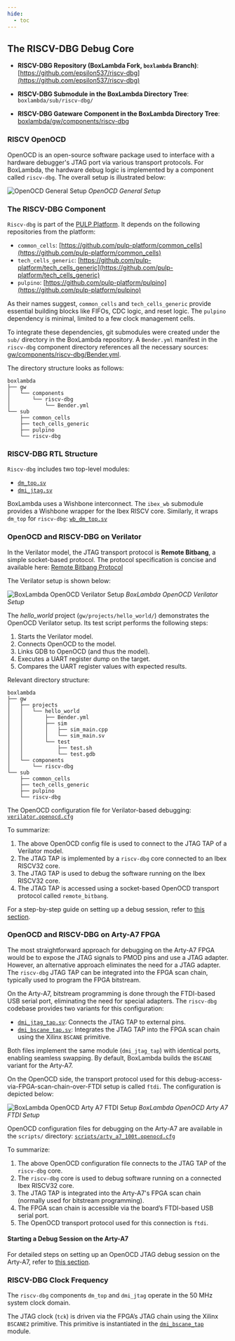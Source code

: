 ```yaml
---
hide:
  - toc
---
```


## The RISCV-DBG Debug Core

- **RISCV-DBG Repository (BoxLambda Fork, `boxlambda` Branch)**:
  [https://github.com/epsilon537/riscv-dbg](https://github.com/epsilon537/riscv-dbg)

- **RISCV-DBG Submodule in the BoxLambda Directory Tree**:
  `boxlambda/sub/riscv-dbg/`

- **RISCV-DBG Gateware Component in the BoxLambda Directory Tree**:
  [boxlambda/gw/components/riscv-dbg](https://github.com/epsilon537/boxlambda/tree/master/gw/components/riscv-dbg)

### RISCV OpenOCD

OpenOCD is an open-source software package used to interface with a hardware debugger's JTAG port via various transport protocols. For BoxLambda, the hardware debug logic is implemented by a component called `riscv-dbg`. The overall setup is illustrated below:

![OpenOCD General Setup](assets/OpenOCD_Setup_General.drawio.png)
*OpenOCD General Setup*

### The RISCV-DBG Component

`Riscv-dbg` is part of the [PULP Platform](https://github.com/pulp-platform). It depends on the following repositories from the platform:

- `common_cells`: [https://github.com/pulp-platform/common_cells](https://github.com/pulp-platform/common_cells)
- `tech_cells_generic`: [https://github.com/pulp-platform/tech_cells_generic](https://github.com/pulp-platform/tech_cells_generic)
- `pulpino`: [https://github.com/pulp-platform/pulpino](https://github.com/pulp-platform/pulpino)

As their names suggest, `common_cells` and `tech_cells_generic` provide essential building blocks like FIFOs, CDC logic, and reset logic. The `pulpino` dependency is minimal, limited to a few clock management cells.

To integrate these dependencies, git submodules were created under the `sub/` directory in the BoxLambda repository. A `Bender.yml` manifest in the `riscv-dbg` component directory references all the necessary sources:
[gw/components/riscv-dbg/Bender.yml](https://github.com/epsilon537/boxlambda/blob/master/gw/components/riscv-dbg/Bender.yml).

The directory structure looks as follows:

```plaintext
boxlambda
├── gw
│   └── components
│       └── riscv-dbg
│           └── Bender.yml
└── sub
    ├── common_cells
    ├── tech_cells_generic
    ├── pulpino
    └── riscv-dbg
```

### RISCV-DBG RTL Structure

`Riscv-dbg` includes two top-level modules:

- [`dm_top.sv`](https://github.com/epsilon537/riscv-dbg/blob/b241f967f0dd105f7c5e020a395bbe0ec54e40e4/src/dm_top.sv)
- [`dmi_jtag.sv`](https://github.com/epsilon537/riscv-dbg/blob/b241f967f0dd105f7c5e020a395bbe0ec54e40e4/src/dmi_jtag.sv)

BoxLambda uses a Wishbone interconnect. The `ibex_wb` submodule provides a Wishbone wrapper for the Ibex RISCV core. Similarly, it wraps `dm_top` for `riscv-dbg`:
[`wb_dm_top.sv`](https://github.com/epsilon537/ibex_wb/blob/87a97e38f3cf15bee80eb69bfa82166c00842b1e/rtl/wb_dm_top.sv)

### OpenOCD and RISCV-DBG on Verilator

In the Verilator model, the JTAG transport protocol is **Remote Bitbang**, a simple socket-based protocol. The protocol specification is concise and available here:
[Remote Bitbang Protocol](https://github.com/openocd-org/openocd/blob/master/doc/manual/jtag/drivers/remote_bitbang.txt)

The Verilator setup is shown below:

![BoxLambda OpenOCD Verilator Setup](assets/OpenOCD_Setup_Verilator.drawio.png)
*BoxLambda OpenOCD Verilator Setup*

The *hello_world* project (`gw/projects/hello_world/`) demonstrates the OpenOCD Verilator setup. Its test script performs the following steps:

1. Starts the Verilator model.
2. Connects OpenOCD to the model.
3. Links GDB to OpenOCD (and thus the model).
4. Executes a UART register dump on the target.
5. Compares the UART register values with expected results.

Relevant directory structure:

```plaintext
boxlambda
├── gw
│   ├── projects
│   │   └── hello_world
│   │       ├── Bender.yml
│   │       ├── sim
│   │       │   ├── sim_main.cpp
│   │       │   └── sim_main.sv
│   │       └── test
│   │           ├── test.sh
│   │           └── test.gdb
│   └── components
│       └── riscv-dbg
└── sub
    ├── common_cells
    ├── tech_cells_generic
    ├── pulpino
    └── riscv-dbg
```

The OpenOCD configuration file for Verilator-based debugging:
[`verilator.openocd.cfg`](https://github.com/epsilon537/boxlambda/blob/master/scripts/verilator.openocd.cfg)

To summarize:

1. The above OpenOCD config file is used to connect to the JTAG TAP of a Verilator model.
2. The JTAG TAP is implemented by a `riscv-dbg` core connected to an Ibex RISCV32 core.
3. The JTAG TAP is used to debug the software running on the Ibex RISCV32 core.
4. The JTAG TAP is accessed using a socket-based OpenOCD transport protocol called `remote_bitbang`.

For a step-by-step guide on setting up a debug session, refer to [this section](test-build-hello-world.md#connecting-gdb-to-the-hello-world-build-on-verilator).

### OpenOCD and RISCV-DBG on Arty-A7 FPGA

The most straightforward approach for debugging on the Arty-A7 FPGA would be to expose the JTAG signals to PMOD pins and use a JTAG adapter. However, an alternative approach eliminates the need for a JTAG adapter. The `riscv-dbg` JTAG TAP can be integrated into the FPGA scan chain, typically used to program the FPGA bitstream.

On the Arty-A7, bitstream programming is done through the FTDI-based USB serial port, eliminating the need for special adapters. The `riscv-dbg` codebase provides two variants for this configuration:

- [`dmi_jtag_tap.sv`](https://github.com/epsilon537/riscv-dbg/blob/boxlambda/src/dmi_jtag_tap.sv): Connects the JTAG TAP to external pins.
- [`dmi_bscane_tap.sv`](https://github.com/epsilon537/riscv-dbg/blob/boxlambda/src/dmi_bscane_tap.sv): Integrates the JTAG TAP into the FPGA scan chain using the Xilinx `BSCANE` primitive.

Both files implement the same module (`dmi_jtag_tap`) with identical ports, enabling seamless swapping. By default, BoxLambda builds the `BSCANE` variant for the Arty-A7.

On the OpenOCD side, the transport protocol used for this debug-access-via-FPGA-scan-chain-over-FTDI setup is called `ftdi`. The configuration is depicted below:

![BoxLambda OpenOCD Arty A7 FTDI Setup](assets/OpenOCD_Setup_Arty_A7.drawio.png)
*BoxLambda OpenOCD Arty A7 FTDI Setup*

OpenOCD configuration files for debugging on the Arty-A7 are available in the `scripts/` directory: [`scripts/arty_a7_100t.openocd.cfg`](https://github.com/epsilon537/boxlambda/blob/master/scripts/arty_a7_100t.openocd.cfg)

To summarize:

1. The above OpenOCD configuration file connects to the JTAG TAP of the `riscv-dbg` core.
2. The `riscv-dbg` core is used to debug software running on a connected Ibex RISCV32 core.
3. The JTAG TAP is integrated into the Arty-A7's FPGA scan chain (normally used for bitstream programming).
4. The FPGA scan chain is accessible via the board’s FTDI-based USB serial port.
5. The OpenOCD transport protocol used for this connection is `ftdi`.

#### Starting a Debug Session on the Arty-A7

For detailed steps on setting up an OpenOCD JTAG debug session on the Arty-A7, refer to [this section](test-build-hello-world.md#connecting-gdb-to-the-hello-world-build-on-arty-a7).

### RISCV-DBG Clock Frequency

The `riscv-dbg` components `dm_top` and `dmi_jtag` operate in the 50 MHz system clock domain.

The JTAG clock (`tck`) is driven via the FPGA’s JTAG chain using the Xilinx `BSCANE2` primitive. This primitive is instantiated in the [`dmi_bscane_tap`](https://github.com/epsilon537/riscv-dbg/blob/boxlambda/src/dmi_bscane_tap.sv) module.

